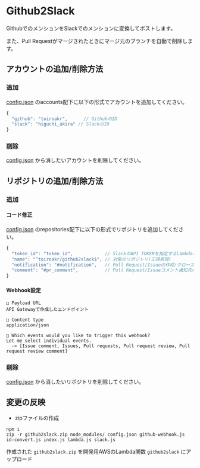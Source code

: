 # Github2Slack
GithubでのメンションをSlackでのメンションに変換してポストします。

また、Pull Requestがマージされたときにマージ元のブランチを自動で削除します。

## アカウントの追加/削除方法
### 追加
[config.json](./config.json) のaccounts配下に以下の形式でアカウントを追加してください。
```javascript
{
  "github": "toiroakr",      // GithubのID
  "slack": "higuchi_akira" // SlackのID
}
```

### 削除
[config.json](./config.json) から消したいアカウントを削除してください。

## リポジトリの追加/削除方法
### 追加
#### コード修正
[config.json](./config.json) のrepositories配下に以下の形式でリポジトリを追加してください。
```javascript
{
  "token_id": "token_id",            // SlackのAPI TOKENを指定するLambdaの環境変数名
  "name": "^toiroakr/github2slack$", // 対象のリポジトリ(正規表現)
  "notification": "#notification",   // Pull Request/Issueの作成/クローズ/マージ通知先のSlackチャンネル
  "comment": "#pr_comment",          // Pull Request/Issueコメント通知先のSlackチャンネル
}
```
#### Webhook設定
```
□ Payload URL
API Gatewayで作成したエンドポイント

□ Content type
application/json

□ Which events would you like to trigger this webhook?
Let me select individual events.  
  -> [Issue comment, Issues, Pull requests, Pull request review, Pull request review comment]
```

### 削除
[config.json](./config.json) から消したいリポジトリを削除してください。

## 変更の反映
- zipファイルの作成
```
npm i
zip -r github2slack.zip node_modules/ config.json github-webhook.js id-convert.js index.js lambda.js slack.js
```
作成された `github2slack.zip` を開発用AWSのLambda関数 `github2slack` にアップロード
